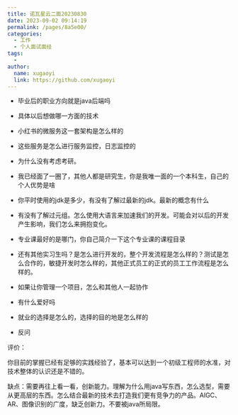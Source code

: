 ```yaml
---
title: 诺瓦星云二面20230830
date: 2023-09-02 09:14:19
permalink: /pages/8a5e00/
categories:
  - 工作
  - 个人面试面经
tags:
  - 
author: 
  name: xugaoyi
  link: https://github.com/xugaoyi
---
```

- 毕业后的职业方向就是java后端吗
- 具体以后想做哪一方面的技术
- 小红书的微服务这一套架构是怎么样的
- 这些服务是怎么进行服务监控，日志监控的
- 为什么没有考虑考研。
- 我已经面了一圈了，其他人都是研究生，你是我唯一面的一个本科生，自己的个人优势是啥
- 你平时使用的jdk是多少，有没有了解过最新的jdk。最新的概念有什么
- 有没有了解过元组。怎么使用大语言来加速我们的开发。可能会对以后的开发产生影响，我们怎么来拥抱变化。
- 专业课最好的是哪门，你自己简介一下这个专业课的课程目录
- 还有其他实习生吗？是怎么进行开发的，整个开发流程是怎么样的？测试是怎么合作的，敏捷开发时怎么样的，其他正式员工的正式的员工工作流程是怎么样的。
- 如果让你管理一个项目，怎么和其他人一起协作
- 有什么爱好吗
- 就业的选择是怎么的，选择的目的地是怎么样的



- 反问

评价：

你目前的掌握已经有足够的实践经验了，基本可以达到一个初级工程师的水准，对技术整体的认识还是不错的。

缺点：需要再往上看一看，创新能力。理解为什么用java写东西，怎么选型，需要从更高层的东西。怎么结合最新的技术去打造我们更有竞争力的产品。AIGC、AR、图像识别的广度，缺乏创新力。不要被java所局限。